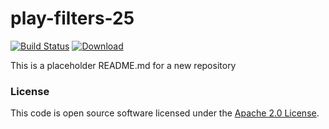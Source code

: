 
# play-filters-25

[![Build Status](https://travis-ci.org/hmrc/play-filters-25.svg?branch=master)](https://travis-ci.org/hmrc/play-filters-25) [ ![Download](https://api.bintray.com/packages/hmrc/releases/play-filters-25/images/download.svg) ](https://bintray.com/hmrc/releases/play-filters-25/_latestVersion)

This is a placeholder README.md for a new repository

### License

This code is open source software licensed under the [Apache 2.0 License]("http://www.apache.org/licenses/LICENSE-2.0.html").
    